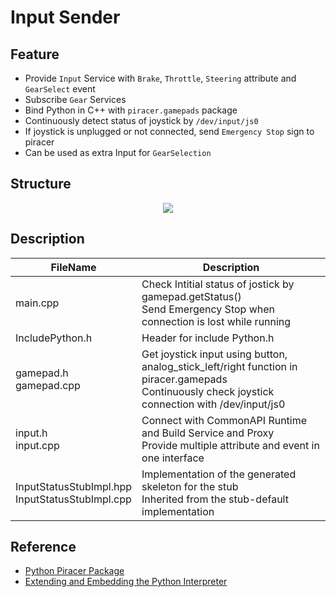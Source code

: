 # Input Sender

## Feature

- Provide `Input` Service with `Brake`, `Throttle`, `Steering` attribute and  `GearSelect` event
- Subscribe `Gear` Services
- Bind Python in C++ with `piracer.gamepads` package
- Continuously detect status of joystick by `/dev/input/js0`
- If joystick is unplugged or not connected, send `Emergency Stop` sign to piracer
- Can be used as extra Input for `GearSelection`

## Structure

<p align="center">
  <img src="https://github.com/SEA-ME-Team4/app-hu/assets/120576021/fd54b149-8bc2-48ab-99b4-d2f391ad8143">
</p>

## Description

| FileName | Description |
| --- | --- |
| main.cpp | Check Intitial status of jostick by gamepad.getStatus() <br/> Send Emergency Stop when connection is lost while running |
| IncludePython.h | Header for include Python.h |
| gamepad.h <br/> gamepad.cpp | Get joystick input using button, analog_stick_left/right function in piracer.gamepads <br/> Continuously check joystick connection with /dev/input/js0 |
| input.h <br/> input.cpp | Connect with CommonAPI Runtime and Build Service and Proxy <br/> Provide multiple attribute and event in one interface |
| InputStatusStubImpl.hpp <br/> InputStatusStubImpl.cpp | Implementation of the generated skeleton for the stub <br/> Inherited from the stub-default implementation |

## Reference

- [Python Piracer Package](https://pypi.org/project/piracer-py/)
- [Extending and Embedding the Python Interpreter](https://docs.python.org/ko/3/extending/index.html)
